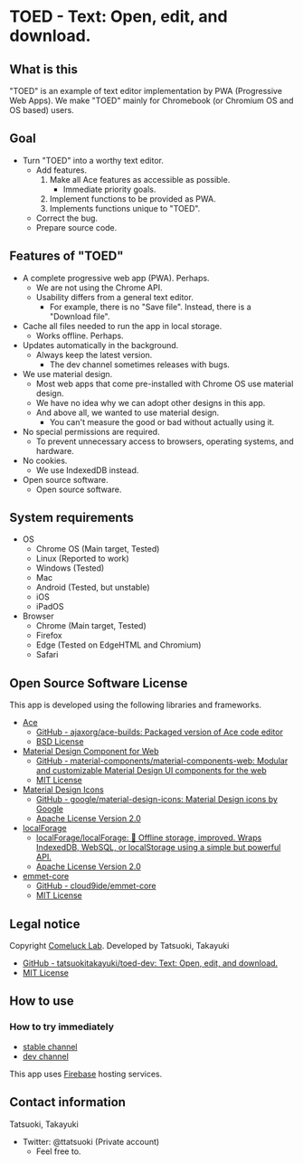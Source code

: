 # TOED - Text: Open, edit, and download.

## What is this
"TOED" is an example of text editor implementation by PWA (Progressive Web Apps).
We make "TOED" mainly for Chromebook (or Chromium OS and OS based) users.

## Goal
- Turn "TOED" into a worthy text editor.
    - Add features.
        1. Make all Ace features as accessible as possible.
            - Immediate priority goals.
        2. Implement functions to be provided as PWA.
        3. Implements functions unique to "TOED".
    - Correct the bug.
    - Prepare source code.

## Features of "TOED"
- A complete progressive web app (PWA). Perhaps.
    - We are not using the Chrome API.
    - Usability differs from a general text editor.
        - For example, there is no "Save file". Instead, there is a "Download file".
- Cache all files needed to run the app in local storage.
    - Works offline. Perhaps.
- Updates automatically in the background.
    - Always keep the latest version.
        - The dev channel sometimes releases with bugs.
- We use material design.
    - Most web apps that come pre-installed with Chrome OS use material design.
    - We have no idea why we can adopt other designs in this app.
    - And above all, we wanted to use material design.
        - You can't measure the good or bad without actually using it.
- No special permissions are required.
    - To prevent unnecessary access to browsers, operating systems, and hardware.
- No cookies.
    - We use IndexedDB instead.
- Open source software.
    - Open source software.

## System requirements
- OS
    - Chrome OS (Main target, Tested)
    - Linux (Reported to work)
    - Windows (Tested)
    - Mac
    - Android (Tested, but unstable)
    - iOS
    - iPadOS
- Browser
    - Chrome (Main target, Tested)
    - Firefox
    - Edge (Tested on EdgeHTML and Chromium)
    - Safari

## Open Source Software License
This app is developed using the following libraries and frameworks.

- [Ace](https://ace.c9.io/)
    - [GitHub - ajaxorg/ace-builds: Packaged version of Ace code editor](https://github.com/ajaxorg/ace-builds/)
    - [BSD License](https://github.com/ajaxorg/ace-builds/blob/master/LICENSE)
- [Material Design Component for Web](https://material.io/develop/web/)
    - [GitHub - material-components/material-components-web: Modular and customizable Material Design UI components for the web](https://github.com/material-components/material-components-web)
    - [MIT License](https://github.com/material-components/material-components-web/blob/master/LICENSE)
- [Material Design Icons](https://google.github.io/material-design-icons/)
    - [GitHub - google/material-design-icons: Material Design icons by Google](https://github.com/google/material-design-icons)
    - [Apache License Version 2.0](https://github.com/google/material-design-icons/blob/master/LICENSE)
- [localForage](https://localforage.github.io/localForage/)
    - [localForage/localForage: 💾 Offline storage, improved. Wraps IndexedDB, WebSQL, or localStorage using a simple but powerful API.](https://github.com/localForage/localForage)
    - [Apache License Version 2.0](https://github.com/localForage/localForage/blob/master/LICENSE)
- [emmet-core](https://github.com/cloud9ide/emmet-core)
    - [GitHub - cloud9ide/emmet-core](https://github.com/cloud9ide/emmet-core)
    - [MIT License](https://github.com/cloud9ide/emmet-core/blob/master/LICENSE)

## Legal notice
Copyright [Comeluck Lab](https://www.comeluck.jp/).
Developed by Tatsuoki, Takayuki
- [GitHub - tatsuokitakayuki/toed-dev: Text: Open, edit, and download.](https://github.com/tatsuokitakayuki/toed-dev)
- [MIT License](https://github.com/tatsuokitakayuki/toed-dev/blob/master/LICENSE)

## How to use
### How to try immediately
- [stable channel](https://toed-stable.web.app/)
- [dev channel](https://toed-dev.web.app/)

This app uses [Firebase](https://firebase.google.com/) hosting services.

## Contact information
Tatsuoki, Takayuki
- Twitter: @ttatsuoki (Private account)
    - Feel free to.